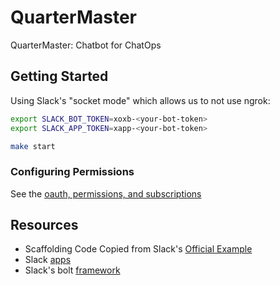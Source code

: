# QuarterMaster

QuarterMaster: Chatbot for ChatOps

## Getting Started

Using Slack's "socket mode" which allows us to not use ngrok:

```bash
export SLACK_BOT_TOKEN=xoxb-<your-bot-token>
export SLACK_APP_TOKEN=xapp-<your-bot-token>
```

```bash
make start
```

### Configuring Permissions

See the [oauth, permissions, and subscriptions](./docs/OAUTH_PERMISSIONS_SUBSCRIPTIONS.md)

## Resources

- Scaffolding Code Copied from Slack's [Official Example](https://github.com/slackapi/bolt-js/tree/main/examples/getting-started-typescript)
- Slack [apps](https://api.slack.com/apps)
- Slack's bolt [framework](https://slack.dev/bolt-js/tutorial/getting-started)
